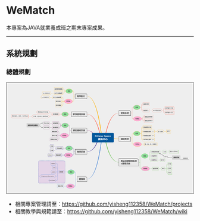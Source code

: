 # WeMatch

本專案為JAVA就業養成班之期末專案成果。

------

## 系統規劃

### 總體規劃

<img src="ImageInReadme/overview.png" alt="WeMatch" />

- 相關專案管理請至：https://github.com/yisheng112358/WeMatch/projects
- 相關教學與規範請至：https://github.com/yisheng112358/WeMatch/wiki
